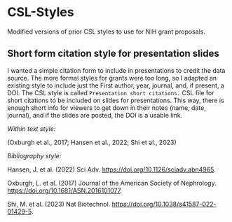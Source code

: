 # CSL-Styles
Modified versions of prior CSL styles to use for NIH grant proposals.


## Short form citation style for presentation slides
I wanted a simple citation form to include in presentations to credit the data source. The more formal styles for grants were too long, so I adapted an existing style to include just the First author, year, journal, and, if present, a DOI. The CSL style is called `Presentation short citations.` 
CSL file for short citations to be included on slides for presentations. This way, there is enough short info for viewers to get down in their notes (name, date, journal), and if the slides are posted, the DOI is a usable link. 

_Within text style:_ 

(Oxburgh et al., 2017; Hansen et al., 2022; Shi et al., 2023)

_Bibliography style:_

Hansen, J. et al. (2022) Sci Adv. https://doi.org/10.1126/sciadv.abn4965.

Oxburgh, L. et al. (2017) Journal of the American Society of Nephrology. https://doi.org/10.1681/ASN.2016101077.

Shi, M. et al. (2023) Nat Biotechnol. https://doi.org/10.1038/s41587-022-01429-5.
